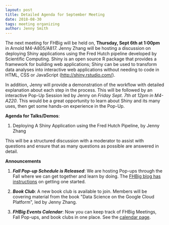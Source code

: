 ```yaml
---
layout: post
title: Detailed Agenda for September Meeting
date: 2018-08-30
tags: meeting organizing
author: Jenny Smith
---
```



The next meeting for FHBig will be held on, **Thursday, Sept 6th at 1:00pm** in Arnold M4-A805/A817. Jenny Zhang will be hosting a discussion on deploying Shiny applications using the Fred Hutch pipeline developed by Scientific Computing. Shiny is an open source R package that provides a framework for building web applications; Shiny can be used to transform data analyses into interactive web applications without needing to code in HTML, CSS or JavaScript (http://shiny.rstudio.com/).

In addition, Jenny will provide a demonstration of the workflow with detailed explanation about each step in the process. This will be followed by an interactive Pop-Up Session led by Jenny on *Friday Sept. 7th at 12pm in M4-A220*. This would be a great opportunity to learn about Shiny and its many uses, then get some hands-on experience in the Pop-Up.   

 **Agenda for Talks/Demos**:
1.	Deploying A Shiny Application using the Fred Hutch Pipeline, by Jenny Zhang

This will be a structured discussion with a moderator to assist with questions and ensure that as many questions as possible are answered in detail.

**Announcements**
1.	***Fall Pop-up Schedule is Released***: We are hosting Pop-ups through the Fall where we can get together and learn by doing. The [FHBig blog has instructions](https://fredhutch.github.io/FHBig/2018/08/22/FallPopUps.html) on getting one started.

2.	***Book Club***: A new book club is available to join. Members will be covering material from the book "Data Science on the Google Cloud Platform", led by Jenny Zhang.

3. ***FHBig Events Calendar***: Now you can keep track of FHBig Meetings, Fall Pop-ups, and book clubs in one place. See the [calendar page](https://fredhutch.github.io/FHBig/calendar/).
